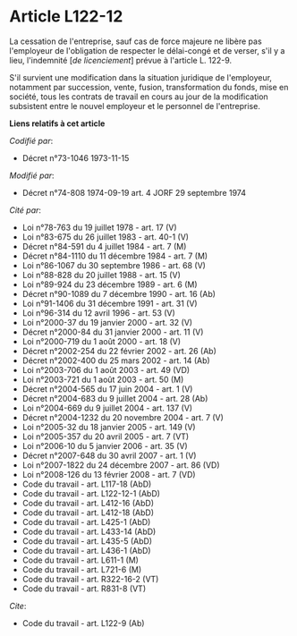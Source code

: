 # Article L122-12

La cessation de l'entreprise, sauf cas de force majeure ne libère pas l'employeur de l'obligation de respecter le délai-congé
et de verser, s'il y a lieu, l'indemnité [*de licenciement*] prévue à l'article L. 122-9.

S'il survient une modification dans la situation juridique de l'employeur, notamment par succession, vente, fusion,
transformation du fonds, mise en société, tous les contrats de travail en cours au jour de la modification subsistent entre
le nouvel employeur et le personnel de l'entreprise.

**Liens relatifs à cet article**

_Codifié par_:

  - Décret n°73-1046 1973-11-15

_Modifié par_:

  - Décret n°74-808 1974-09-19 art. 4 JORF 29 septembre 1974

_Cité par_:

  - Loi n°78-763 du 19 juillet 1978 - art. 17 (V)
  - Loi n°83-675 du 26 juillet 1983 - art. 40-1 (V)
  - Décret n°84-591 du 4 juillet 1984 - art. 7 (M)
  - Décret n°84-1110 du 11 décembre 1984 - art. 7 (M)
  - Loi n°86-1067 du 30 septembre 1986 - art. 68 (V)
  - Loi n°88-828 du 20 juillet 1988 - art. 15 (V)
  - Loi n°89-924 du 23 décembre 1989 - art. 6 (M)
  - Décret n°90-1089 du 7 décembre 1990 - art. 16 (Ab)
  - Loi n°91-1406 du 31 décembre 1991 - art. 31 (V)
  - Loi n°96-314 du 12 avril 1996 - art. 53 (V)
  - Loi n°2000-37 du 19 janvier 2000 - art. 32 (V)
  - Décret n°2000-84 du 31 janvier 2000 - art. 11 (V)
  - Loi n°2000-719 du 1 août 2000 - art. 18 (V)
  - Décret n°2002-254 du 22 février 2002 - art. 26 (Ab)
  - Décret n°2002-400 du 25 mars 2002 - art. 14 (Ab)
  - Loi n°2003-706 du 1 août 2003 - art. 49 (VD)
  - Loi n°2003-721 du 1 août 2003 - art. 50 (M)
  - Décret n°2004-565 du 17 juin 2004 - art. 1 (V)
  - Décret n°2004-683 du 9 juillet 2004 - art. 28 (Ab)
  - Loi n°2004-669 du 9 juillet 2004 - art. 137 (V)
  - Décret n°2004-1232 du 20 novembre 2004 - art. 7 (V)
  - Loi n°2005-32 du 18 janvier 2005 - art. 149 (V)
  - Loi n°2005-357 du 20 avril 2005 - art. 7 (VT)
  - Loi n°2006-10 du 5 janvier 2006 - art. 35 (V)
  - Décret n°2007-648 du 30 avril 2007 - art. 1 (V)
  - Loi n°2007-1822 du 24 décembre 2007 - art. 86 (VD)
  - Loi n°2008-126 du 13 février 2008 - art. 7 (VD)
  - Code du travail - art. L117-18 (AbD)
  - Code du travail - art. L122-12-1 (AbD)
  - Code du travail - art. L412-16 (AbD)
  - Code du travail - art. L412-18 (AbD)
  - Code du travail - art. L425-1 (AbD)
  - Code du travail - art. L433-14 (AbD)
  - Code du travail - art. L435-5 (AbD)
  - Code du travail - art. L436-1 (AbD)
  - Code du travail - art. L611-1 (M)
  - Code du travail - art. L721-6 (M)
  - Code du travail - art. R322-16-2 (VT)
  - Code du travail - art. R831-8 (VT)

_Cite_:

  - Code du travail - art. L122-9 (Ab)
